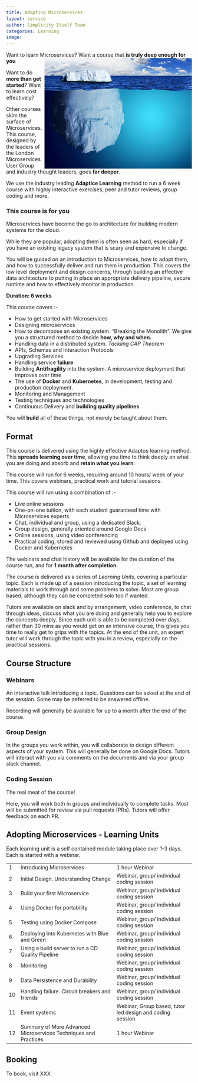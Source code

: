 ```yaml
---
title: Adopting Microservices
layout: service
author: Simplicity Itself Team
categories: Learning
image: 
---
```


Want to learn Microservices?   Want a course that **is truly deep enough for you** <img style="float:right; width:400px" src="/images/vis/iceberg.jpg" title="Logo Title Text 1"/>


Want to do **more than get started**?  Want to learn cost effectively?

Other courses skim the surface of Microservices. This course, designed by the leaders of the London
Microservices User Group and industry thought leaders, goes **far deeper**.  

We use the industry leading **Adaptice Learning** method to run a 6 week course with highly interactive exercises, peer and tutor reviews, 
group coding and more.

### **This course is for you**

Microservices have become the go to architecture for building modern systems for the cloud.

While they are popular, adopting them is often seen as hard, especially if you have an existing legacy system that is scary and expensive to change.

You will be guided on an introduction to Microservices, how to adopt them, and how to successfully deliver and run them in production. This covers the low level deployment and design concerns, through building an effective data architecture to putting in place an appropriate delivery pipeline, secure runtime and how to effectively monitor in production.

<strong>Duration: 6 weeks</strong>

This course covers :-

* How to get started with Microservices
* Designing microservices
* How to decompose an existing system. “Breaking the Monolith”. We give you a structured method to decide **how, why and when.**
* Handling data in a distributed system. *Tackling CAP Theorem*
* APIs, Schemas and Interaction Protocols
* Upgrading Services
* Handling service **failure**
* Building **Antifragility** into the system. A microservice deployment that improves over time
* The use of **Docker** and **Kubernetes**, in development, testing and production deployment.
* Monitoring and Management
* Testing techniques and technologies
* Continuous Delivery and **building quality pipelines**

You will **build** all of these things, not merely be taught about them.

## Format

This course is delivered using the highly effective Adaptos learning method.  
This **spreads learning over time**, allowing you time to think deeply on what you are 
doing and absorb and **retain what you learn**.

This course will run for 6 weeks, requiring around 10 hours/ week of your time. 
This covers webinars, practical work and tutorial sessions.

This course will run using a combination of :-

* Live online sessions
* One-on-one tuition, with each student guaranteed time with Microservices experts.
* Chat, individual and group, using a dedicated Slack.
* Group design, generally oriented around Google Docs
* Online sessions, using video conferencing
* Practical coding, stored and reviewed using Github and deployed using Docker and Kubernetes

The webinars and chat history will be available for the duration of the course run, and 
for **1 month after completion**.

The course is delivered as a series of *Learning Units*, covering a particular topic. Each is made up of a session introducing the topic, a set of learning materials to work through and some problems to solve. Most are group based, although they can be completed solo too if wanted.

Tutors are available on slack and by arrangement, video conference, 
to chat through ideas, discuss what you are doing and generally help you to explore 
the concepts deeply. Since each unit is able to be completed over days, rather than 
30 mins as you would get on an intensive course, this gives you time to really get to 
grips with the topics. At the end of the unit, 
an expert tutor will work through the topic with you in a review, especially on the practical sessions.


## Course Structure

### Webinars
An interactive talk introducing a topic. Questions can be asked at the end of the session. Some may be deferred to be answered offline.

Recording will generally be available for up to a month after the end of the course.

### Group Design
In the groups you work within, you will collaborate to design different aspects of your system. This will generally be done on Google Docs. Tutors will interact with you via comments on the documents and via your group slack channel.

### Coding Session
The real meat of the course!

Here, you will work both in groups and individually to complete tasks. Most will be submitted for review via pull requests (PRs). Tutors will offer feedback on each PR.

## Adopting Microservices - Learning Units
Each learning unit is a self contained module taking place over 1-3 days.  Each is started with a webinar.

<table>
<tr><td>1</td><td>Introducing Microservices</td><td>1 hour Webinar</td></tr>
<tr><td>2  </td><td>Initial Design. Understanding Change   </td><td>Webinar, group/ individual coding session  </td></tr>
<tr><td>3  </td><td>Build your first Microservice   </td><td>Webinar, group/ individual coding session  </td></tr>
<tr><td>4  </td><td>Using Docker for portability   </td><td>Webinar, group/ individual coding session  </td></tr>
<tr><td>5  </td><td>Testing using Docker Compose   </td><td>Webinar, group/ individual coding session  </td></tr>
<tr><td>6  </td><td>Deploying into Kubernetes with Blue and Green   </td><td>Webinar, group/ individual coding session  </td></tr>
<tr><td>7  </td><td>Using a build server to run a CD Quality Pipeline   </td><td>Webinar, group/ individual coding session  </td></tr>
<tr><td>8  </td><td>Monitoring   </td><td>Webinar, group/ individual coding session  </td></tr>
<tr><td>9  </td><td>Data Persistence and Durability   </td><td>Webinar, group/ individual coding session  </td></tr>
<tr><td>10  </td><td>Handling failure. Circuit breakers and friends   </td><td>Webinar, group/ individual coding session  </td></tr>
<tr><td>11  </td><td>Event systems   </td><td> Webinar, Group based, tutor led design and coding session </td></tr>
<tr><td>12  </td><td>Summary of More Advanced Microservices Techniques and Practices   </td><td>1 hour Webinar  </td></tr>
</table>


## Booking

To book, visit XXX